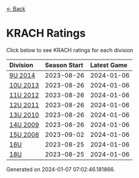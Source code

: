 [<- Back](../readme.md)
# KRACH Ratings
Click below to see KRACH ratings for each division

| Division | Season Start | Latest Game |
| :-- | :-- | :-- |
| [9U 2014](9U-2014-ratings.md) | 2023-08-26 | 2024-01-06 |
| [10U 2013](10U-2013-ratings.md) | 2023-08-26 | 2024-01-06 |
| [11U 2012](11U-2012-ratings.md) | 2023-08-26 | 2024-01-06 |
| [12U 2011](12U-2011-ratings.md) | 2023-08-26 | 2024-01-06 |
| [13U 2010](13U-2010-ratings.md) | 2023-08-26 | 2024-01-06 |
| [14U 2009](14U-2009-ratings.md) | 2023-08-26 | 2024-01-06 |
| [15U 2008](15U-2008-ratings.md) | 2023-09-02 | 2024-01-06 |
| [16U](16U-ratings.md) | 2023-08-25 | 2024-01-06 |
| [18U](18U-ratings.md) | 2023-08-25 | 2024-01-06 |

Generated on 2024-01-07 07:02:46.181866.
